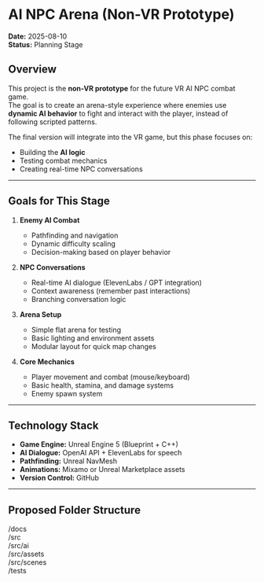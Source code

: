 # AI NPC Arena (Non-VR Prototype)

**Date:** 2025-08-10  
**Status:** Planning Stage  

## Overview
This project is the **non-VR prototype** for the future VR AI NPC combat game.  
The goal is to create an arena-style experience where enemies use **dynamic AI behavior** to fight and interact with the player, instead of following scripted patterns.

The final version will integrate into the VR game, but this phase focuses on:
- Building the **AI logic**
- Testing combat mechanics
- Creating real-time NPC conversations

---

## Goals for This Stage
1. **Enemy AI Combat**
   - Pathfinding and navigation
   - Dynamic difficulty scaling
   - Decision-making based on player behavior

2. **NPC Conversations**
   - Real-time AI dialogue (ElevenLabs / GPT integration)
   - Context awareness (remember past interactions)
   - Branching conversation logic

3. **Arena Setup**
   - Simple flat arena for testing
   - Basic lighting and environment assets
   - Modular layout for quick map changes

4. **Core Mechanics**
   - Player movement and combat (mouse/keyboard)
   - Basic health, stamina, and damage systems
   - Enemy spawn system

---

## Technology Stack
- **Game Engine:** Unreal Engine 5 (Blueprint + C++)
- **AI Dialogue:** OpenAI API + ElevenLabs for speech
- **Pathfinding:** Unreal NavMesh
- **Animations:** Mixamo or Unreal Marketplace assets
- **Version Control:** GitHub

---

## Proposed Folder Structure

/docs  
/src  
/src/ai  
/src/assets  
/src/scenes  
/tests

